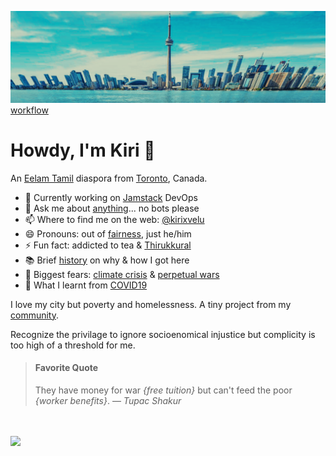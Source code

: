 ![City of Toronto, 2025](https://raw.githubusercontent.com/kirixvelu/kirixvelu/refs/heads/main/toronto-1.webp)
[workflow](https://github.com/kirixvelu/kirixvelu/actions/workflows/greeting.yml/badge.svg
)
# Howdy, I'm Kiri 👋

An [Eelam Tamil](https://www.nationalia.info/profile/44/tamil-eelam) diaspora from [Toronto](https://www.toronto.ca), Canada. 

- 🔭 Currently working on [Jamstack](https://jamstack.org) DevOps
- 💬 Ask me about [anything](https://github.com/kirixvelu/kirixvelu/discussions/1)... no bots please
- 📫 Where to find me on the web: [@kirixvelu](https://linktr.ee/kirixvelu)
- 😄 Pronouns: out of [fairness](https://pronouns.org), just he/him
- ⚡ Fun fact: addicted to tea & [Thirukkural](https://thirukkural.io)
- 📚 Brief [history](https://pearlaction.org/genocide-legal-briefing/) on why & how I got here
- 🤔 Biggest fears: [climate crisis](https://davidsuzuki.org/our-work/) & [perpetual wars](https://monthlyreview.org/2009/05/01/why-socialism/)
- 🏃 What I learnt from [COVID19](https://breachmedia.ca/cubas-successful-covid-response-started-with-robust-health-care-institutions/)

I love my city but poverty and homelessness. A tiny project from my [community](https://scarboroughtenants.ca).

Recognize the privilage to ignore socioenomical injustice but complicity is too high of a threshold for me.

> #### Favorite Quote
>  They have money for war *{free tuition}* but can't feed the poor *{worker benefits}*.
> ― *Tupac Shakur*

<br><br>
![](https://komarev.com/ghpvc/?username=kirixvelu&label=views+since+July+2025&style=flat-square)
